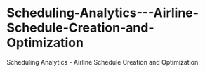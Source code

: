 # Scheduling-Analytics---Airline-Schedule-Creation-and-Optimization
Scheduling Analytics - Airline Schedule Creation and Optimization
